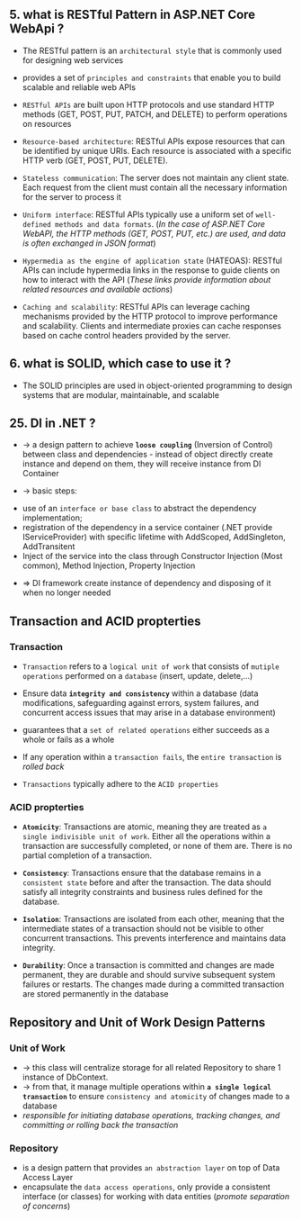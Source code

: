 ## 5. what is RESTful Pattern in ASP.NET Core WebApi ?
* The RESTful pattern is an `architectural style` that is commonly used for designing web services
* provides a set of `principles and constraints` that enable you to build scalable and reliable web APIs
* `RESTful APIs` are built upon HTTP protocols and use standard HTTP methods (GET, POST, PUT, PATCH, and DELETE) to perform operations on resources

* `Resource-based architecture`: RESTful APIs expose resources that can be identified by unique URIs. Each resource is associated with a specific HTTP verb (GET, POST, PUT, DELETE).
* `Stateless communication`: The server does not maintain any client state. Each request from the client must contain all the necessary information for the server to process it
* `Uniform interface`: RESTful APIs typically use a uniform set of `well-defined methods and data formats`. (_In the case of ASP.NET Core WebAPI, the HTTP methods (GET, POST, PUT, etc.) are used, and data is often exchanged in JSON format_)
* `Hypermedia as the engine of application state` (HATEOAS): RESTful APIs can include hypermedia links in the response to guide clients on how to interact with the API (_These links provide information about related resources and available actions_)
* `Caching and scalability`: RESTful APIs can leverage caching mechanisms provided by the HTTP protocol to improve performance and scalability. Clients and intermediate proxies can cache responses based on cache control headers provided by the server. 

## 6. what is SOLID, which case to use it ?
* The SOLID principles are used in object-oriented programming to design systems that are modular, maintainable, and scalable
 
## 25. DI in .NET ?
* -> a design pattern to achieve **`loose coupling`** (Inversion of Control) between class and dependencies - instead of object directly create instance and depend on them, they will receive instance from DI Container

* -> basic steps: 
- use of an `interface or base class` to abstract the dependency implementation; 
- registration of the dependency in a service container (.NET provide IServiceProvider) with specific lifetime with AddScoped, AddSingleton, AddTransitent 
- Inject of the service into the class through Constructor Injection (Most common), Method Injection, Property Injection
* => DI framework create instance of dependency and disposing of it when no longer needed

## Transaction and ACID propterties
### Transaction
* `Transaction` refers to a `logical unit of work` that consists of `mutiple operations` performed on a `database` (insert, update, delete,...)

* Ensure data **`integrity and consistency`** within a database (data modifications, safeguarding against errors, system failures, and concurrent access issues that may arise in a database environment)
* guarantees that a `set of related operations` either succeeds as a whole or fails as a whole
*  If any operation within a `transaction fails`, the `entire transaction` is _rolled back_

* `Transactions` typically adhere to the `ACID properties`

### ACID propterties
* **`Atomicity`**: Transactions are atomic, meaning they are treated as `a single indivisible unit of work`. Either all the operations within a transaction are successfully completed, or none of them are. There is no partial completion of a transaction.

* **`Consistency`**: Transactions ensure that the database remains in a `consistent state` before and after the transaction. The data should satisfy all integrity constraints and business rules defined for the database.

* **`Isolation`**: Transactions are isolated from each other, meaning that the intermediate states of a transaction should not be visible to other concurrent transactions. This prevents interference and maintains data integrity.

* **`Durability`**: Once a transaction is committed and changes are made permanent, they are durable and should survive subsequent system failures or restarts. The changes made during a committed transaction are stored permanently in the database

## Repository and Unit of Work Design Patterns 
### Unit of Work 
* -> this class will centralize storage for all related Repository to share 1 instance of DbContext.
* -> from that, it manage multiple operations within **`a single logical transaction`** to ensure `consistency and atomicity` of changes made to a database
* _responsible for initiating database operations, tracking changes, and committing or rolling back the transaction_

### Repository
* is a design pattern that provides `an abstraction layer` on top of Data Access Layer
* encapsulate the `data access operations`, only provide a consistent interface (or classes) for working with data entities (_promote separation of concerns_)

